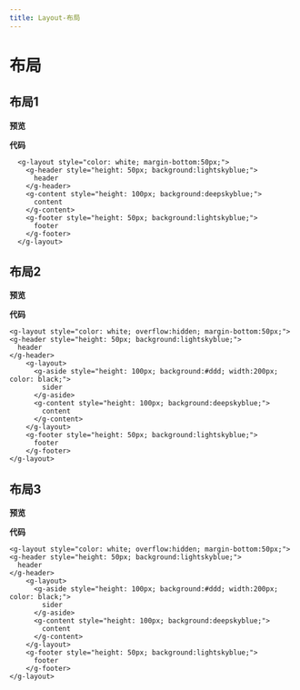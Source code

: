 ```yaml
---
title: Layout-布局
---
```

# 布局

## 布局1

**预览**

<ClientOnly>
<layout-deom></layout-deom>
</ClientOnly>



**代码**

~~~vue
  <g-layout style="color: white; margin-bottom:50px;">
    <g-header style="height: 50px; background:lightskyblue;">
      header
    </g-header>
    <g-content style="height: 100px; background:deepskyblue;">
      content
    </g-content>
    <g-footer style="height: 50px; background:lightskyblue;">
      footer
    </g-footer>
  </g-layout>
~~~

## 布局2

**预览**

<ClientOnly>
<layout-deom1></layout-deom1>
</ClientOnly>


**代码**
~~~Vue
<g-layout style="color: white; overflow:hidden; margin-bottom:50px;">
<g-header style="height: 50px; background:lightskyblue;">
  header
</g-header>
    <g-layout>
      <g-aside style="height: 100px; background:#ddd; width:200px; color: black;">
        sider
      </g-aside>
      <g-content style="height: 100px; background:deepskyblue;">
        content
      </g-content>
    </g-layout>
    <g-footer style="height: 50px; background:lightskyblue;">
      footer
    </g-footer>
</g-layout>
~~~

## 布局3

**预览**

<ClientOnly>
<layout-deom2></layout-deom2>
</ClientOnly>


**代码**
~~~Vue
<g-layout style="color: white; overflow:hidden; margin-bottom:50px;">
<g-header style="height: 50px; background:lightskyblue;">
  header
</g-header>
    <g-layout>
      <g-aside style="height: 100px; background:#ddd; width:200px; color: black;">
        sider
      </g-aside>
      <g-content style="height: 100px; background:deepskyblue;">
        content
      </g-content>
    </g-layout>
    <g-footer style="height: 50px; background:lightskyblue;">
      footer
    </g-footer>
</g-layout>
~~~


